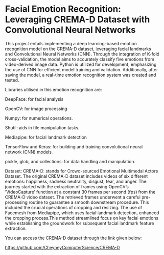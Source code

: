 # Facial Emotion Recognition: Leveraging CREMA-D Dataset with Convolutional Neural Networks


This project entails implementing a deep learning-based emotion recognition model on the CREMA-D dataset, leveraging facial landmarks and Convolutional Neural Networks (CNN). Through the integration of K-fold cross-validation, the model aims to accurately classify five emotions from video-derived image data. Python is utilized for development, emphasizing the use of CNN for efficient model training and validation.
Additionally, after saving the model, a real-time emotion recognition system was created and tested.

Libraries utilised in this emotion recognition are:


DeepFace: for facial analysis


OpenCV: for image processing


Numpy: for numerical operations.


Shutil: aids in file manipulation tasks.


Mediapipe: for facial landmark detection


TensorFlow and Keras: for building and training convolutional neural network (CNN) models.


pickle, glob, and collections: for data handling and manipulation. 


Dataset: 
CREMA-D: stands for Crowd-sourced Emotional Multimodal Actors Dataset. The original CREMA-D dataset includes videos of six different emotions: happiness, sadness neutrality, disgust, fear, and anger. The journey started with the extraction of frames using OpenCV’s ’VideoCapture’ function at a constant 30 frames per second (fps) from the CREMA-D video dataset. The retrieved frames underwent a careful pre-processing routine to guarantee a smooth downstream procedure. This included the crucial operations of cropping and resizing. The use of Facemesh from Mediapipe, which uses facial landmark detection, enhanced the cropping process.This method streamlined focus on key facial emotions while establishing the groundwork for subsequent facial landmark feature extraction.


You can access the CREMA-D dataset through the link given below:


https://github.com/CheyneyComputerScience/CREMA-D
